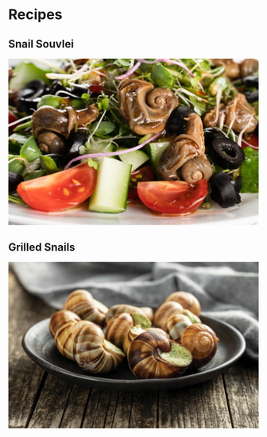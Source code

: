 # Recipes

## Snail Souvlei

![CE_PoachedSnails (Medium).jpeg](/CE_PoachedSnails%20(Medium).jpeg)

## Grilled Snails 

![CE_ShelledSnails (Medium).jpeg](/CE_ShelledSnails%20(Medium).jpeg)